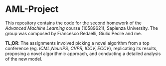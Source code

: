 # AML-Project

This repository contains the code for the second homework of the *Advanced Machine Learning* course (10589621), Sapienza University. The group was composed by Francesco Redaelli, Giulio Pecile and me.

**TL;DR**: The assignments involved picking a novel algorithm from a top conference (eg. *ICML,NeurIPS, CVPR, ICCV, ECCV*), replicating its results, proposing a novel algorithmic approach, and conducting a detailed analysis of the new model.
